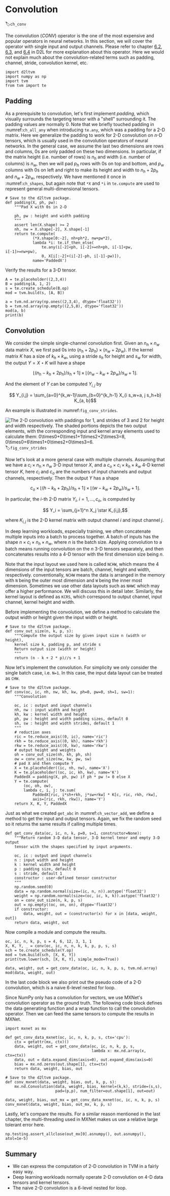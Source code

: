 # Convolution
:label:`ch_conv`

The convolution (*CONV*) operator is the one of the most expensive and popular operators in neural networks. In this section, we will cover the operator with single input and output channels. Please refer to chapter [6.2](http://numpy.d2l.ai/chapter_convolutional-neural-networks/conv-layer.html), [6.3](http://numpy.d2l.ai/chapter_convolutional-neural-networks/padding-and-strides.html), and [6.4](http://numpy.d2l.ai/chapter_convolutional-neural-networks/channels.html) in D2L for more explanation about this operator. Here we would not explain much about the convolution-related terms such as padding, channel, stride, convolution kernel, etc.

```{.python .input  n=1}
import d2ltvm
import numpy as np
import tvm
from tvm import te
```

## Padding

As a prerequisite to convolution, let's first implement *padding*, which visually surrounds the targeting tensor with a "shell" surrounding it. The padding values are normally 0. Note that we briefly touched padding in :numref:`ch_all_any` when introducing `te.any`, which was a padding for a 2-D matrix.
Here we generalize the padding to work for 2-D convolution on $n$-D tensors, which is usually used in the convolution operators of neural networks. In the general case, we assume the last two dimensions are rows and columns, 0s are only padded on these two dimensions. In particular, if the matrix height (i.e. number of rows) is $n_h$ and width (i.e. number of columns) is $n_w$, then we will pad $p_h$ rows with 0s on top and bottom, and $p_w$ columns with 0s on left and right to make its height and width to $n_h+2p_h$ and $n_w+2p_w$, respectively. We have mentioned it once in :numref:`ch_shapes`, but again note that `*X` and `*i` in `te.compute` are used to represent general multi-dimensional tensors.

```{.python .input  n=53}
# Save to the d2ltvm package.
def padding(X, ph, pw):
    """Pad X with 0s in 2-D

    ph, pw : height and width padding
    """
    assert len(X.shape) >= 2
    nh, nw = X.shape[-2], X.shape[-1]
    return te.compute(
            (*X.shape[0:-2], nh+ph*2, nw+pw*2),
            lambda *i: te.if_then_else(
                te.any(i[-2]<ph, i[-2]>=nh+ph, i[-1]<pw, i[-1]>=nw+pw),
                0, X[i[:-2]+(i[-2]-ph, i[-1]-pw)]),
            name='PaddedX')
```

Verify the results for a 3-D tensor.

```{.python .input  n=51}
A = te.placeholder((2,3,4))
B = padding(A, 1, 2)
s = te.create_schedule(B.op)
mod = tvm.build(s, [A, B])

a = tvm.nd.array(np.ones((2,3,4), dtype='float32'))
b = tvm.nd.array(np.empty((2,5,8), dtype='float32'))
mod(a, b)
print(b)
```

## Convolution

We consider the simple single-channel convolution first. Given an $n_h\times n_w$ data matrix $X$, we first pad 0s into $(n_h+2p_h) \times (n_w+2p_w)$. If the kernel matrix $K$ has a size of $k_h\times k_w$, using a stride $s_h$ for height and $s_w$ for width, the output $Y = X \star K$ will have a shape

$$ \lfloor (n_h-k_h+2p_h)/s_h+1\rfloor  \times \lfloor (n_w-k_w+2p_w)/s_w+1\rfloor.$$

And the element of $Y$ can be computed $Y_{i,j}$ by

$$ Y_{i,j} = \sum_{a=0}^{k_w-1}\sum_{b=0}^{k_h-1} X_{i s_w+a, j s_h+b} K_{a, b}$$

An example is illustrated in :numref:`fig_conv_strides`.

![The 2-D convolution with paddings for 1, and strides of 3 and 2 for height and width respectively. The shaded portions depicts the two output elements, with the corresponding input and kernel array elements used to calculate them: $0\times0+0\times1+1\times2+2\times3=8$, $0\times0+6\times1+0\times2+0\times3=6$. ](../img/conv-stride.svg)
:label:`fig_conv_strides`

Now let's look at a more general case with multiple channels.
Assuming that we have a $c_i \times n_h \times n_w$ 3-D input tensor $X$, and a $c_o\times c_i\times k_h\times k_w$ 4-D kernel tensor $K$, here $c_i$ and $c_o$ are the numbers of input channels and output channels, respectively. Then the output $Y$ has a shape

$$ c_o \times \lfloor (h-k_h+2p_h)/s_h+1\rfloor  \times \lfloor (w-k_w+2p_w)/s_w+1\rfloor.$$

In particular, the $i$-th 2-D matrix $Y_i$, $i=1,\ldots,c_o$, is computed by

$$ Y_i = \sum_{j=1}^n X_j \star K_{i,j},$$

where $K_{i,j}$ is the 2-D kernel matrix with output channel $i$ and input channel $j$.

In deep learning workloads, especially training, we often concatenate multiple inputs into a batch to process together. A batch of inputs has the shape $n \times c_i \times n_h \times n_w$, where $n$ is the batch size. Applying convolution to a batch means running convolution on the $n$ 3-D tensors separately, and then concatenates results into a 4-D tensor with the first dimension size being $n$.

Note that the input layout we used here is called `NCHW`, which means the 4 dimensions of the input tensors are batch, channel, height and width, respectively. 
conventionally, `NCHW` means the data is arranged in the memory with `N` being the outer most dimension and `W` being the inner most dimension. Sometimes we use other data layouts such as `NHWC` which may offer a higher performance. We will discuss this in detail later.
Similarly, the kernel layout is defined as `KCRS`, which correspond to output channel, input channel, kernel height and width.

Before implementing the convolution, we define a method to calculate the output width or height given the input width or height.

```{.python .input  n=52}
# Save to the d2ltvm package.
def conv_out_size(n, k, p, s):
    """Compute the output size by given input size n (width or height),
    kernel size k, padding p, and stride s
    Return output size (width or height)
    """
    return (n - k + 2 * p)//s + 1
```

Now let's implement the convolution. For simplicity we only consider the single batch case, i.e. `N=1`. In this case, the input data layout can be treated as `CHW`.

```{.python .input  n=56}
# Save to the d2ltvm package.
def conv(oc, ic, nh, nw, kh, kw, ph=0, pw=0, sh=1, sw=1):
    """Convolution

    oc, ic : output and input channels
    nh, nw : input width and height
    kh, kw : kernel width and height
    ph, pw : height and width padding sizes, default 0
    sh, sw : height and width strides, default 1
    """
    # reduction axes
    ric = te.reduce_axis((0, ic), name='ric')
    rkh = te.reduce_axis((0, kh), name='rkh')
    rkw = te.reduce_axis((0, kw), name='rkw')
    # output height and weights
    oh = conv_out_size(nh, kh, ph, sh)
    ow = conv_out_size(nw, kw, pw, sw)
    # pad X and then compute Y
    X = te.placeholder((ic, nh, nw), name='X')
    K = te.placeholder((oc, ic, kh, kw), name='K')
    PaddedX = padding(X, ph, pw) if ph * pw != 0 else X
    Y = te.compute(
        (oc, oh, ow),
        lambda c, i, j: te.sum(
            PaddedX[ric, i*sh+rkh, j*sw+rkw] * K[c, ric, rkh, rkw],
            axis=[ric, rkh, rkw]), name='Y')
    return X, K, Y, PaddedX
```

Just as what we created `get_abc` in :numref:`ch_vector_add`, we define a method to get the input and output tensors. Again, we fix the random seed so it returns the same results if calling multiple times.

```{.python .input}
def get_conv_data(oc, ic, n, k, p=0, s=1, constructor=None):
    """Return random 3-D data tensor, 3-D kernel tenor and empty 3-D output 
    tensor with the shapes specified by input arguments.

    oc, ic : output and input channels
    n : input width and height
    k : kernel width and height
    p : padding size, default 0
    s : stride, default 1
    constructor : user-defined tensor constructor
    """
    np.random.seed(0)
    data = np.random.normal(size=(ic, n, n)).astype('float32')
    weight = np.random.normal(size=(oc, ic, k, k)).astype('float32')
    on = conv_out_size(n, k, p, s)
    out = np.empty((oc, on, on), dtype='float32')
    if constructor:
        data, weight, out = (constructor(x) for x in [data, weight, out])
    return data, weight, out

```

Now compile a module and compute the results.

```{.python .input}
oc, ic, n, k, p, s = 4, 6, 12, 3, 1, 1
X, K, Y, _ = conv(oc, ic, n, n, k, k, p, p, s, s)
sch = te.create_schedule(Y.op)
mod = tvm.build(sch, [X, K, Y])
print(tvm.lower(sch, [X, K, Y], simple_mode=True))

data, weight, out = get_conv_data(oc, ic, n, k, p, s, tvm.nd.array)
mod(data, weight, out)
```

In the last code block we also print out the pseudo code of a 2-D convolution, which is a naive 6-level nested for loop.

Since NumPy only has a convolution for vectors, we use MXNet's convolution operator as the ground truth. The following code block defines the data generating function and a wrap function to call the convolution operator. Then we can feed the same tensors to compute the results in MXNet.

```{.python .input}
import mxnet as mx

def get_conv_data_mxnet(oc, ic, n, k, p, s, ctx='cpu'):
    ctx = getattr(mx, ctx)()
    data, weight, out = get_conv_data(oc, ic, n, k, p, s,
                                      lambda x: mx.nd.array(x, ctx=ctx))
    data, out = data.expand_dims(axis=0), out.expand_dims(axis=0)
    bias = mx.nd.zeros(out.shape[1], ctx=ctx)
    return data, weight, bias, out

# Save to the d2ltvm package.
def conv_mxnet(data, weight, bias, out, k, p, s):
    mx.nd.Convolution(data, weight, bias, kernel=(k,k), stride=(s,s),
                      pad=(p,p), num_filter=out.shape[1], out=out)

data, weight, bias, out_mx = get_conv_data_mxnet(oc, ic, n, k, p, s)
conv_mxnet(data, weight, bias, out_mx, k, p, s)
```

Lastly, let's compare the results. For a similar reason mentioned in the last chapter, the multi-threading used in MXNet makes us use a relative large tolerant error here.

```{.python .input}
np.testing.assert_allclose(out_mx[0].asnumpy(), out.asnumpy(), atol=1e-5)
```

## Summary

- We can express the computation of 2-D convolution in TVM in a fairly easy way.
- Deep learning workloads normally operate 2-D convolution on 4-D data tensors and kernel tensors.
- The naive 2-D convolution is a 6-level nested for loop.
